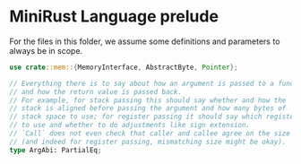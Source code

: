 # MiniRust Language prelude

For the files in this folder, we assume some definitions and parameters to always be in scope.

```rust
use crate::mem::{MemoryInterface, AbstractByte, Pointer};

// Everything there is to say about how an argument is passed to a function,
// and how the return value is passed back.
// For example, for stack passing this should say whether and how the
// stack is aligned before passing the argument and how many bytes of
// stack space to use; for register passing it should say which register
// to use and whether to do adjustments like sign extension.
// `Call` does not even check that caller and callee agree on the size
// (and indeed for register passing, mismatching size might be okay).
type ArgAbi: PartialEq;
```

